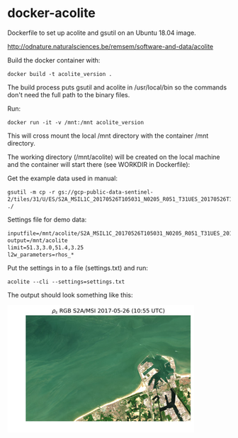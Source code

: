 # docker-acolite
Dockerfile to set up acolite and gsutil on an Ubuntu 18.04 image.

http://odnature.naturalsciences.be/remsem/software-and-data/acolite

Build the docker container with:
<pre><code>docker build -t acolite_version . </pre></code>

The build process puts gsutil and acolite in /usr/local/bin so the commands don't need the full path to the binary files.

Run:
<pre><code>docker run -it -v /mnt:/mnt acolite_version</pre></code>

This will cross mount the local /mnt directory with the container /mnt directory.

The working directory (/mnt/acolite) will be created on the local machine and the container will start there (see WORKDIR in Dockerfile):

Get the example data used in manual:
<pre><code>gsutil -m cp -r gs://gcp-public-data-sentinel-2/tiles/31/U/ES/S2A_MSIL1C_20170526T105031_N0205_R051_T31UES_20170526T105518.SAFE/ ./ </pre></code>

Settings file for demo data:
<pre><code>inputfile=/mnt/acolite/S2A_MSIL1C_20170526T105031_N0205_R051_T31UES_20170526T105518.SAFE 
output=/mnt/acolite
limit=51.3,3.0,51.4,3.25
l2w_parameters=rhos_*</pre></code>

Put the settings in to a file (settings.txt) and run:

<pre><code>acolite --cli --settings=settings.txt</pre></code>

The output should look something like this:

![Alt text](/S2A_MSI_2017_05_26_10_50_31_T31UES_rgb_rhos.jpg?raw=true "acolite output")
